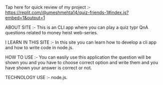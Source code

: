 Tap here for quick review of my project :- https://replit.com/@umeshmehta14/quiz-friends-1#index.js?embed=1&output=1

ABOUT SITE :- This is an CLI app where you can play a quiz typr QnA questions related to money heist web-series.

I LEARN IN THIS SITE :- In this site you can learn how to develop a cli app and how to write code in node.js.

HOW TO USE :- You can easily use this application the question will be shown you and you have to choose correct option and write them and you have shown your answer is correct or not.

TECHNOLOGY USE :- node.js.
